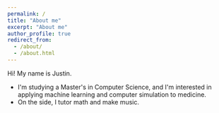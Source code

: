 ```yaml
---
permalink: /
title: "About me"
excerpt: "About me"
author_profile: true
redirect_from: 
  - /about/
  - /about.html
---
```


Hi! My name is Justin.
<ul><li>I'm studying a Master's in Computer Science, and I'm interested in applying machine learning and computer simulation to medicine.</li>
<li>On the side, I tutor math and make music.</li></ul>
